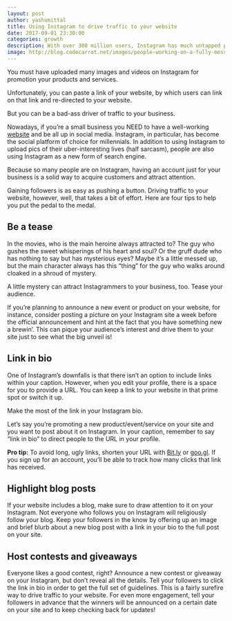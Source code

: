 ```yaml
---
layout: post
author: yashumittal
title: Using Instagram to drive traffic to your website
date: 2017-09-01 23:30:00
categories: growth
description: With over 300 million users, Instagram has much untapped potential. Learn four ways to use Instagram to drive traffic to your small business website.
image: http://blog.codecarrot.net/images/people-working-on-a-fully-messed-table.png
---
```


You must have uploaded many images and videos on Instagram for promotion your products and services.

Unfortunately, you can paste a link of your website, by which users can link on that link and re-directed to your website.

But you can be a bad-ass driver of traffic to your business.

Nowadays, if you’re a small business you NEED to have a well-working [website](/7-reasons-your-small-business-needs-a-website) and be all up in social media. Instagram, in particular, has become the social platform of choice for millennials. In addition to using Instagram to upload pics of their uber-interesting lives (half sarcasm), people are also using Instagram as a new form of search engine.

<div class="callout">
Because so many people are on Instagram, having an account just for your business is a solid way to acquire customers and attract attention.
</div>

Gaining followers is as easy as pushing a button. Driving traffic to your website, however, well, that takes a bit of effort. Here are four tips to help you put the pedal to the medal.

## Be a tease

In the movies, who is the main heroine always attracted to? The guy who gushes the sweet whisperings of his heart and soul? Or the gruff dude who has nothing to say but has mysterious eyes? Maybe it’s a little messed up, but the main character always has this “thing” for the guy who walks around cloaked in a shroud of mystery.

A little mystery can attract Instagrammers to your business, too. Tease your audience.

If you’re planning to announce a new event or product on your website, for instance, consider posting a picture on your Instagram site a week before the official announcement and hint at the fact that you have something new a brewin’. This can pique your audience’s interest and drive them to your site just to see what the big unveil is!

## Link in bio

One of Instagram’s downfalls is that there isn’t an option to include links within your caption. However, when you edit your profile, there is a space for you to provide a URL. You can keep a link to your website in that prime spot or switch it up.

<div class="callout">
Make the most of the link in your Instagram bio.
</div>

Let’s say you’re promoting a new product/event/service on your site and you want to post about it on Instagram. In your caption, remember to say “link in bio” to direct people to the URL in your profile.

**Pro tip:** To avoid long, ugly links, shorten your URL with [Bit.ly](https://bitly.com/shorten/) or [goo.gl](https://goo.gl). If you sign up for an account, you’ll be able to track how many clicks that link has received.

## Highlight blog posts

If your website includes a blog, make sure to draw attention to it on your Instagram. Not everyone who follows you on Instagram will religiously follow your blog. Keep your followers in the know by offering up an image and brief blurb about a new blog post with a link in your bio to the full post on your site.

## Host contests and giveaways

Everyone likes a good contest, right? Announce a new contest or giveaway on your Instagram, but don’t reveal all the details. Tell your followers to click the link in bio in order to get the full set of guidelines. This is a fairly surefire way to drive traffic to your website. For even more engagement, tell your followers in advance that the winners will be announced on a certain date on your site and to keep checking back for updates!
